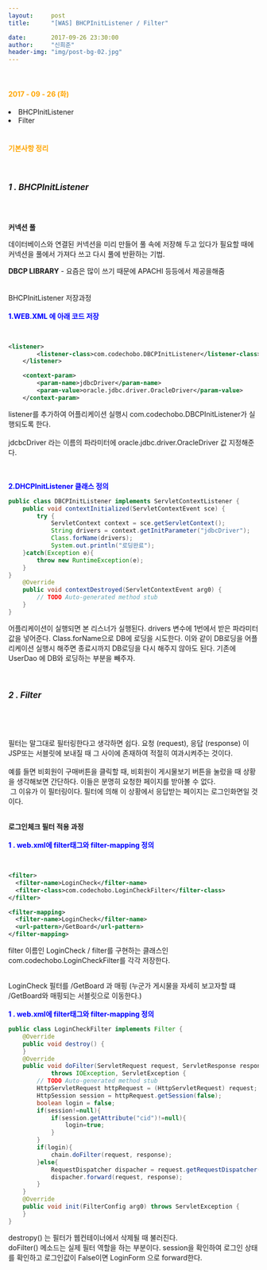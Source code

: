 ```yaml
---
layout:     post
title:      "[WAS] BHCPInitListener / Filter"

date:       2017-09-26 23:30:00
author:     "신희준"
header-img: "img/post-bg-02.jpg"
---
```

<br>
<H4 style ="font-weight:bold; color : orange">2017 - 09 - 26 (화)</H4>
<li>BHCPInitListener</li>
<li>Filter</li>


<br>
<H4 style ="font-weight:bold; color:orange;">기본사항 정리</H4>
<br>

<h5 style = "font-size: 17px; font-weight : bold;">1 . BHCPInitListener</h5>
<br>
<p>
<b>커넥션 풀</b><br>

데이터베이스와 연결된 커넥션을 미리 만들어 풀 속에 저장해 두고 있다가 필요할 때에 커넥션을 풀에서 가져다 쓰고 다시 풀에 반환하는 기법.<br>

<b>DBCP LIBRARY</b> - 요즘은 많이 쓰기 때문에 APACHI 등등에서 제공을해줌<br>
<br><br>
BHCPInitListener 저장과정
<br><br>
<b style = "color:blue;">1.WEB.XML 에 아래 코드 저장</b>
</p>
<br>

~~~xml
<listener>
		<listener-class>com.codechobo.DBCPInitListener</listener-class>
	</listener>

	<context-param>
		<param-name>jdbcDriver</param-name>
		<param-value>oracle.jdbc.driver.OracleDriver</param-value>
	</context-param>
~~~

<p>
listener를 추가하여 어플리케이션 실행시 com.codechobo.DBCPInitListener가 실행되도록 한다. <br><br>
jdcbcDriver 라는 이름의 파라미터에 oracle.jdbc.driver.OracleDriver 값 지정해준다. </p>
<br><br>
<b style = "color:blue;">2.DHCPInitListener 클래스 정의</b><br>

~~~java
public class DBCPInitListener implements ServletContextListener {
    public void contextInitialized(ServletContextEvent sce) {
        try {
            ServletContext context = sce.getServletContext();
            String drivers = context.getInitParameter("jdbcDriver");
            Class.forName(drivers);
            System.out.println("로딩완료");
    }catch(Exception e){
        throw new RuntimeException(e);
    }
}
	@Override
	public void contextDestroyed(ServletContextEvent arg0) {
		// TODO Auto-generated method stub		
	}
}
~~~

<p>어플리케이션이 실행되면 본 리스너가 실행된다. drivers 변수에 1번에서 받은 파라미터 값을 넣어준다. Class.forName으로 DB에 로딩을 시도한다. 이와 같이 DB로딩을 어플리케이션 실행시 해주면 종료시까지 DB로딩을 다시 해주지 않아도 된다. 기존에 UserDao 에 DB와 로딩하는 부분을 빼주자.</p>
<br>
<h5 style = "font-size: 17px; font-weight : bold;">2 . Filter</h5>
<br>
<br>
<p>필터는 말그대로 필터링한다고 생각하면 쉽다. 요청 (request), 응답 (response) 이 JSP또는 서블릿에 보내질 때 그 사이에 존재하여 적절히 여과시켜주는 것이다. <br><br>
예를 들면 비회원이 구매버튼을 클릭할 때, 비회원이 게시물보기 버튼을 눌렀을 때 상황을 생각해보면 간단하다. 이들은 분명히 요청한 페이지를 받아볼 수 없다. <br>&nbsp;그 이유가 이 필터링이다. 필터에 의해 이 상황에서 응답받는 페이지는 로그인화면일 것이다.
<br><br>
</p>
<p>
<b>로그인체크 필터 적용 과정</b>
<br> <br>
<b style = "color:blue;">1 . web.xml에 filter태그와 filter-mapping 정의</b>
</p>
<br>

~~~xml
<filter>
  <filter-name>LoginCheck</filter-name>
  <filter-class>com.codechobo.LoginCheckFilter</filter-class>
</filter>

<filter-mapping>
  <filter-name>LoginCheck</filter-name>
  <url-pattern>/GetBoard</url-pattern>
</filter-mapping>
~~~

<p>filter 이름인 LoginCheck / filter를 구현하는 클래스인 com.codechobo.LoginCheckFilter를 각각 저장한다.<br><br>

LoginCheck 필터를 /GetBoard 과 매핑 (누군가 게시물을 자세히 보고자할 떄 /GetBoard와 매핑되는 서블릿으로 이동한다.)
<br><br>
<b style = "color:blue;">1 . web.xml에 filter태그와 filter-mapping 정의</b><br></p>

~~~java
public class LoginCheckFilter implements Filter {
	@Override
	public void destroy() {
	}
	@Override
	public void doFilter(ServletRequest request, ServletResponse response, FilterChain chain)
			throws IOException, ServletException {
		// TODO Auto-generated method stub
		HttpServletRequest httpRequest = (HttpServletRequest) request;
		HttpSession session = httpRequest.getSession(false);
		boolean login = false;
		if(session!=null){
			if(session.getAttribute("cid")!=null){
				login=true;
			}
		}
		if(login){
			chain.doFilter(request, response);
		}else{
			RequestDispatcher dispacher = request.getRequestDispatcher("LoginForm.jsp");
			dispacher.forward(request, response);
		}
	}
	@Override
	public void init(FilterConfig arg0) throws ServletException {
	}
}
~~~

<p>destropy() 는 필터가 웹컨테이너에서 삭제될 때 불러진다. <br>
doFilter() 메소드는 실제 필터 역할을 하는 부분이다. session을 확인하여 로그인 상태를 확인하고 로그인값이 False이면 LoginForm 으로 forward한다. </p>
